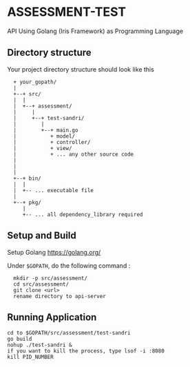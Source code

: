 # ASSESSMENT-TEST #

API Using Golang (Iris Framework) as Programming Language

## Directory structure
Your project directory structure should look like this
```
  + your_gopath/
  |
  +--+ src/
  |  |
  |  +--+ assessment/
  |     |
  |     +--+ test-sandri/
  |        |
  |        +--+ main.go
  |           + model/
  |           + controller/
  |           + view/
  |           + ... any other source code
  |
  |
  |
  +--+ bin/
  |  |
  |  +-- ... executable file
  |
  +--+ pkg/
     |
     +-- ... all dependency_library required

```

## Setup and Build

Setup Golang <https://golang.org/>

Under `$GOPATH`, do the following command :
```
  mkdir -p src/assessment/
  cd src/assessment/
  git clone <url>
  rename directory to api-server
```

## Running Application
  ```
  cd to $GOPATH/src/assessment/test-sandri
  go build
  nohup ./test-sandri &
  if you want to kill the process, type lsof -i :8080
  kill PID_NUMBER
  ```
